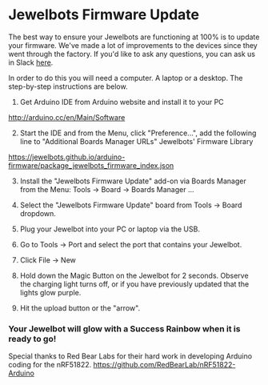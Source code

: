 # Jewelbots Firmware Update

The best way to ensure your Jewelbots are functioning at 100% is to update your firmware. We've made a lot of improvements to the devices since they went through the factory. If you'd like to ask any questions, you can ask us in Slack [here](https://wt-sara-jewelbots-com-0.run.webtask.io/jewelbots-signup).

In order to do this you will need a computer. A laptop or a desktop. The step-by-step instructions are below.

1. Get Arduino IDE from Arduino website and install it to your PC

  http://arduino.cc/en/Main/Software

2. Start the IDE and from the Menu, click "Preference...", add the following line to "Additional Boards Manager URLs"
Jewelbots' Firmware Library

  https://jewelbots.github.io/arduino-firmware/package_jewelbots_firmware_index.json

3. Install the "Jewelbots Firmware Update" add-on via Boards Manager from the Menu: Tools -> Board -> Boards Manager ...

4. Select the "Jewelbots Firmware Update" board from Tools -> Board dropdown.

5. Plug your Jewelbot into your PC or laptop via the USB.

6. Go to Tools -> Port and select the port that contains your Jewelbot.

7. Click File -> New

8. Hold down the Magic Button on the Jewelbot for 2 seconds.  Observe the charging light turns off, or if you have previously updated that the lights glow purple.

9. Hit the upload button or the "arrow".

### Your Jewelbot will glow with a Success Rainbow when it is ready to go!

Special thanks to Red Bear Labs for their hard work in developing Arduino coding for the nRF51822. 
https://github.com/RedBearLab/nRF51822-Arduino
